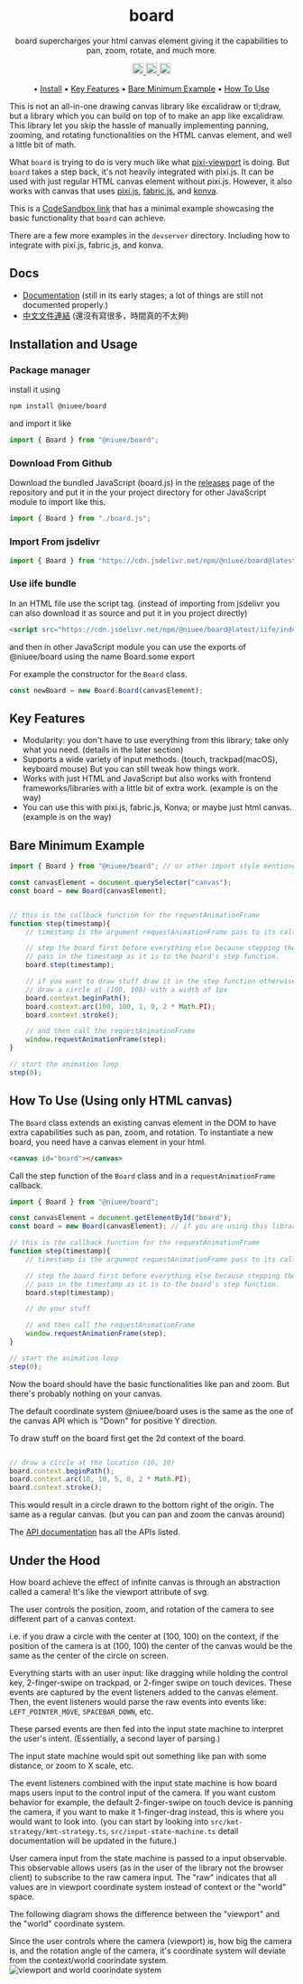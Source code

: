 <h1 align="center">
    board
</h1>
<p align="center">
    board supercharges your html canvas element giving it the capabilities to pan, zoom, rotate, and much more.
</p>
<p align="center">
    <a href="https://www.npmjs.com/package/@niuee/board">
        <img src="https://img.shields.io/npm/v/@niuee/board.svg?style=for-the-badge" alt="continuous integration" style="height: 20px;"/>
    </a>
    <a href="https://github.com/niuee/board/actions/workflows/node.js.yml">
        <img src="https://img.shields.io/github/actions/workflow/status/niuee/board/ci-test.yml?branch=main&label=test&style=for-the-badge" alt="contributors" style="height: 20px;"/>
    </a>
    <a href="https://github.com/niuee/board/blob/main/LICENSE.txt">
        <img src="https://img.shields.io/github/license/niuee/board?style=for-the-badge" alt="contributors" style="height: 20px;"/>
    </a>

</p>

<p align="center">
  •
  <a href="#install">Install</a> •
  <a href="#key-features">Key Features</a> •
  <a href="#bare-minimum-example">Bare Minimum Example</a> •
  <a href="#how-to-use">How To Use</a>

</p>

This is not an all-in-one drawing canvas library like excalidraw or tl;draw, but a library which you can build on top of to make an app like excalidraw.
This library let you skip the hassle of manually implementing panning, zooming, and rotating functionalities on the HTML canvas element, and well a little bit of math.

What `board` is trying to do is very much like what [pixi-viewport](https://github.com/pixijs-userland/pixi-viewport) is doing. But `board` takes a step back, it's not heavily integrated with pixi.js. It can be used with just regular HTML canvas element without pixi.js. However, it also works with canvas that uses [pixi.js](https://github.com/pixijs/pixijs), [fabric.js](https://github.com/fabricjs/fabric.js), and [konva](https://github.com/konvajs/konva).

This is a [CodeSandbox link](https://codesandbox.io/p/sandbox/drp5c7) that has a minimal example showcasing the basic functionality that `board` can achieve.

There are a few more examples in the `devserver` directory. Including how to integrate with pixi.js, fabric.js, and konva.

## Docs
- [Documentation](https://niuee.github.io/board/index.html) (still in its early stages; a lot of things are still not documented properly.)
- [中文文件連結](https://niuee.github.io/board/tw/index.html) (還沒有寫很多，時間真的不太夠)

## Installation and Usage
### Package manager
install it using
```bash
npm install @niuee/board
```
and import it like
```javascript
import { Board } from "@niuee/board";
```

### Download From Github
Download the bundled JavaScript (board.js) in the [releases](https://github.com/niuee/board/releases/) page of the repository and put it in the your project directory for other JavaScript module to import like this.
```javascript
import { Board } from "./board.js";
```

### Import From jsdelivr
```javascript
import { Board } from "https://cdn.jsdelivr.net/npm/@niuee/board@latest/index.mjs";
```

### Use iife bundle
In an HTML file use the script tag. (instead of importing from jsdelivr you can also download it as source and put it in you project directly)
```html
<script src="https://cdn.jsdelivr.net/npm/@niuee/board@latest/iife/index.js"></script>
```

and then in other JavaScript module you can use the exports of @niuee/board using the name Board.some export

For example the constructor for the `Board` class.
```javascript
const newBoard = new Board.Board(canvasElement);
```

## Key Features
- Modularity: you don't have to use everything from this library; take only what you need. (details in the later section)
- Supports a wide variety of input methods. (touch, trackpad(macOS), keyboard mouse) But you can still tweak how things work.
- Works with just HTML and JavaScript but also works with frontend frameworks/libraries with a little bit of extra work. (example is on the way)
- You can use this with pixi.js, fabric.js, Konva; or maybe just html canvas. (example is on the way)

## Bare Minimum Example

```javascript
import { Board } from "@niuee/board"; // or other import style mentioned above

const canvasElement = document.querySelector("canvas");
const board = new Board(canvasElement);


// this is the callback function for the requestAnimationFrame
function step(timestamp){
    // timestamp is the argument requestAnimationFrame pass to its callback function

    // step the board first before everything else because stepping the board would wipe the canvas
    // pass in the timestamp as it is to the board's step function.
    board.step(timestamp);

    // if you want to draw stuff draw it in the step function otherwise it would not persist
    // draw a circle at (100, 100) with a width of 1px
    board.context.beginPath();
    board.context.arc(100, 100, 1, 0, 2 * Math.PI);
    board.context.stroke();

    // and then call the requestAnimationFrame
    window.requestAnimationFrame(step);
}

// start the animation loop
step(0);
```

## How To Use (Using only HTML canvas)
The `Board` class extends an existing canvas element in the DOM to have extra capabilities such as pan, zoom, and rotation.
To instantiate a new board, you need have a canvas element in your html.
```html
<canvas id="board"></canvas>
```

Call the step function of the `Board` class and in a `requestAnimationFrame` callback.
```javascript
import { Board } from "@niuee/board";

const canvasElement = document.getElementById("board");
const board = new Board(canvasElement); // if you are using this library through iife don't use the variable name board since it would have name conflict with the library

// this is the callback function for the requestAnimationFrame
function step(timestamp){
    // timestamp is the argument requestAnimationFrame pass to its callback function

    // step the board first before everything else because stepping the board would wipe the canvas
    // pass in the timestamp as it is to the board's step function.
    board.step(timestamp);

    // do your stuff

    // and then call the requestAnimationFrame
    window.requestAnimationFrame(step);
}

// start the animation loop
step(0);
```
Now the board should have the basic functionalities like pan and zoom. But there's probably nothing on your canvas.

The default coordinate system @niuee/board uses is the same as the one of the canvas API which is "Down" for positive Y direction.

To draw stuff on the board first get the 2d context of the board.
```javascript

// draw a circle at the location (10, 10)
board.context.beginPath();
board.context.arc(10, 10, 5, 0, 2 * Math.PI);
board.context.stroke();
```

This would result in a circle drawn to the bottom right of the origin. The same as a regular canvas. (but you can pan and zoom the canvas around)

The [API documentation](https://niuee.github.io/board/index.html) has all the APIs listed.

## Under the Hood
How board achieve the effect of infinite canvas is through an abstraction called a camera! It's like the viewport attribute of svg. 

The user controls the position, zoom, and rotation of the camera to see different part of a canvas context.

i.e. if you draw a circle with the center at (100, 100) on the context, if the position of the camera is at (100, 100) the center of the canvas would be the same as the center of the circle on screen.

Everything starts with an user input: like dragging while holding the control key, 2-finger-swipe on trackpad, or 2-finger swipe on touch devices.
These events are captured by the event listeners added to the canvas element. Then, the event listeners would parse the raw events into events like: `LEFT_POINTER_MOVE`, `SPACEBAR_DOWN`, etc.

These parsed events are then fed into the input state machine to interpret the user's intent. (Essentially, a second layer of parsing.)

The input state machine would spit out something like pan with some distance, or zoom to X scale, etc. 

The event listeners combined with the input state machine is how board maps users input to the control input of the camera.
If you want custom behavior for example, the default 2-finger-swipe on touch device is panning the camera, if you want to make it 1-finger-drag instead, this is where you would want to look into.
(you can start by looking into `src/kmt-strategy/kmt-strategy.ts`, `src/input-state-machine.ts` detail documentation will be updated in the future.)

User camera input from the state machine is passed to a input observable. This observable allows users (as in the user of the library not the browser client) to subscribe to the raw camera input.
The "raw" indicates that all values are in viewport coordinate system instead of context or the "world" space.

The following diagram shows the difference between the "viewport" and the "world" coordinate system.

Since the user controls where the camera (viewport) is, how big the camera is, and the rotation angle of the camera, it's coordinate system will deviate from the context/world coorindate system. 
![viewport and world coorindate system](./doc-media//coordinate-system.png)

